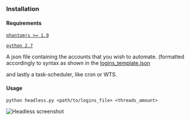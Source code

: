 ### Installation
#### Requirements
[`phantomjs >= 1.9`](http://phantomjs.org/)

[`python 2.7`](http://www.python.org/download/)

A json file containing the accounts that you wish to automate. (formatted accordingly to syntax as shown in the [logins_template.json](headless/json/logins_template.json)

and lastly a task-scheduler, like cron or WTS.
#### Usage
`python headless.py <path/to/logins_file> <threads_amount>`

<img style="display:inline;" alt="Headless screenshot" src="http://i.imgur.com/0bHMTKv.png"/>